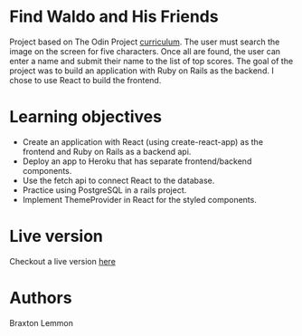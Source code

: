 # Find Waldo and His Friends
Project based on The Odin Project [curriculum](https://www.theodinproject.com/lessons/where-s-waldo-a-photo-tagging-app). The user must search the image on the screen for five characters. Once all are found, the user can enter a name and submit their name to the list of top scores. The goal of the project was to build an application with Ruby on Rails as the backend. I chose to use React to build the frontend.

# Learning objectives
- Create an application with React (using create-react-app) as the frontend and Ruby on Rails as a backend api.
- Deploy an app to Heroku that has separate frontend/backend components.
- Use the fetch api to connect React to the database.
- Practice using PostgreSQL in a rails project.
- Implement ThemeProvider in React for the styled components.

# Live version
Checkout a live version [here](https://pumpkin-surprise-94026.herokuapp.com/)

# Authors
Braxton Lemmon